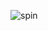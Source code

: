 ![spin](https://a248.e.akamai.net/assets.github.com/images/spinners/octocat-spinner-32-EAF2F5.gif?1359504597)
